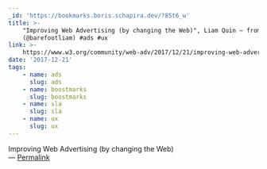 ```yaml
---
_id: 'https://bookmarks.boris.schapira.dev/?8St6_w'
title: >-
    "Improving Web Advertising (by changing the Web)", Liam Quin – from the W3C
    (@barefootliam) #ads #ux
link: >-
    https://www.w3.org/community/web-adv/2017/12/21/improving-web-advertising-by-changing-the-web/
date: '2017-12-21'
tags:
    - name: ads
      slug: ads
    - name: boostmarks
      slug: boostmarks
    - name: sla
      slug: sla
    - name: ux
      slug: ux
---
```


Improving Web Advertising (by changing the Web) <br>&#8212;
<a href="https://bookmarks.boris.schapira.dev/?8St6_w" title="Permalink">Permalink</a>
